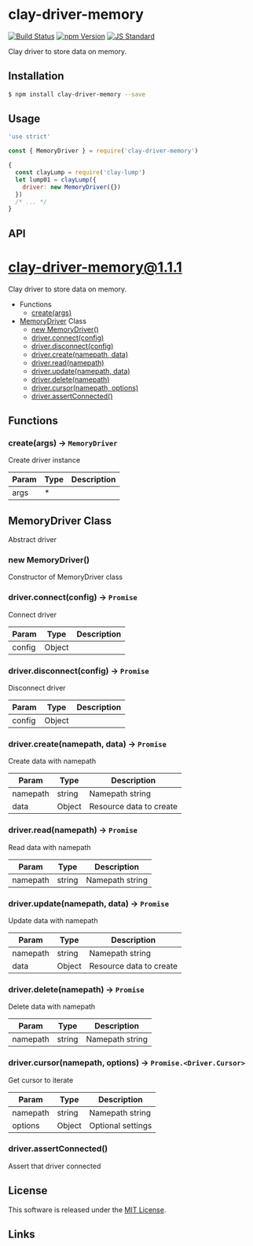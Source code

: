 clay-driver-memory
==========

<!---
This file is generated by ape-tmpl. Do not update manually.
--->

<!-- Badge Start -->
<a name="badges"></a>

[![Build Status][bd_travis_com_shield_url]][bd_travis_com_url]
[![npm Version][bd_npm_shield_url]][bd_npm_url]
[![JS Standard][bd_standard_shield_url]][bd_standard_url]

[bd_repo_url]: https://github.com/realglobe-Inc/clay-driver-memory
[bd_travis_url]: http://travis-ci.org/realglobe-Inc/clay-driver-memory
[bd_travis_shield_url]: http://img.shields.io/travis/realglobe-Inc/clay-driver-memory.svg?style=flat
[bd_travis_com_url]: http://travis-ci.com/realglobe-Inc/clay-driver-memory
[bd_travis_com_shield_url]: https://api.travis-ci.com/realglobe-Inc/clay-driver-memory.svg?token=aeFzCpBZebyaRijpCFmm
[bd_license_url]: https://github.com/realglobe-Inc/clay-driver-memory/blob/master/LICENSE
[bd_codeclimate_url]: http://codeclimate.com/github/realglobe-Inc/clay-driver-memory
[bd_codeclimate_shield_url]: http://img.shields.io/codeclimate/github/realglobe-Inc/clay-driver-memory.svg?style=flat
[bd_codeclimate_coverage_shield_url]: http://img.shields.io/codeclimate/coverage/github/realglobe-Inc/clay-driver-memory.svg?style=flat
[bd_gemnasium_url]: https://gemnasium.com/realglobe-Inc/clay-driver-memory
[bd_gemnasium_shield_url]: https://gemnasium.com/realglobe-Inc/clay-driver-memory.svg
[bd_npm_url]: http://www.npmjs.org/package/clay-driver-memory
[bd_npm_shield_url]: http://img.shields.io/npm/v/clay-driver-memory.svg?style=flat
[bd_standard_url]: http://standardjs.com/
[bd_standard_shield_url]: https://img.shields.io/badge/code%20style-standard-brightgreen.svg

<!-- Badge End -->


<!-- Description Start -->
<a name="description"></a>

Clay driver to store data on memory.

<!-- Description End -->


<!-- Overview Start -->
<a name="overview"></a>



<!-- Overview End -->


<!-- Sections Start -->
<a name="sections"></a>

<!-- Section from "doc/guides/01.Installation.md.hbs" Start -->

<a name="section-doc-guides-01-installation-md"></a>

Installation
-----

```bash
$ npm install clay-driver-memory --save
```


<!-- Section from "doc/guides/01.Installation.md.hbs" End -->

<!-- Section from "doc/guides/02.Usage.md.hbs" Start -->

<a name="section-doc-guides-02-usage-md"></a>

Usage
---------

```javascript
'use strict'

const { MemoryDriver } = require('clay-driver-memory')

{
  const clayLump = require('clay-lump')
  let lump01 = clayLump({
    driver: new MemoryDriver({})
  })
  /* ... */
}

```


<!-- Section from "doc/guides/02.Usage.md.hbs" End -->

<!-- Section from "doc/guides/03.API.md.hbs" Start -->

<a name="section-doc-guides-03-a-p-i-md"></a>

API
---------

# clay-driver-memory@1.1.1

Clay driver to store data on memory.

+ Functions
  + [create(args)](#clay-driver-memory-function-create)
+ [MemoryDriver](clay-driver-memory-classes) Class
  + [new MemoryDriver()](#clay-driver-memory-classes-memory-driver-constructor)
  + [driver.connect(config)](#clay-driver-memory-classes-memory-driver-connect)
  + [driver.disconnect(config)](#clay-driver-memory-classes-memory-driver-disconnect)
  + [driver.create(namepath, data)](#clay-driver-memory-classes-memory-driver-create)
  + [driver.read(namepath)](#clay-driver-memory-classes-memory-driver-read)
  + [driver.update(namepath, data)](#clay-driver-memory-classes-memory-driver-update)
  + [driver.delete(namepath)](#clay-driver-memory-classes-memory-driver-delete)
  + [driver.cursor(namepath, options)](#clay-driver-memory-classes-memory-driver-cursor)
  + [driver.assertConnected()](#clay-driver-memory-classes-memory-driver-assertConnected)

## Functions

<a class='md-heading-link' name="clay-driver-memory-function-create" ></a>

### create(args) -> `MemoryDriver`

Create driver instance

| Param | Type | Description |
| ----- | --- | -------- |
| args | * |  |



<a class='md-heading-link' name="clay-driver-memory-classes"></a>

## MemoryDriver Class

Abstract driver


<a class='md-heading-link' name="clay-driver-memory-classes-memory-driver-constructor" ></a>

### new MemoryDriver()

Constructor of MemoryDriver class



<a class='md-heading-link' name="clay-driver-memory-classes-memory-driver-connect" ></a>

### driver.connect(config) -> `Promise`

Connect driver

| Param | Type | Description |
| ----- | --- | -------- |
| config | Object |  |


<a class='md-heading-link' name="clay-driver-memory-classes-memory-driver-disconnect" ></a>

### driver.disconnect(config) -> `Promise`

Disconnect driver

| Param | Type | Description |
| ----- | --- | -------- |
| config | Object |  |


<a class='md-heading-link' name="clay-driver-memory-classes-memory-driver-create" ></a>

### driver.create(namepath, data) -> `Promise`

Create data with namepath

| Param | Type | Description |
| ----- | --- | -------- |
| namepath | string | Namepath string |
| data | Object | Resource data to create |


<a class='md-heading-link' name="clay-driver-memory-classes-memory-driver-read" ></a>

### driver.read(namepath) -> `Promise`

Read data with namepath

| Param | Type | Description |
| ----- | --- | -------- |
| namepath | string | Namepath string |


<a class='md-heading-link' name="clay-driver-memory-classes-memory-driver-update" ></a>

### driver.update(namepath, data) -> `Promise`

Update data with namepath

| Param | Type | Description |
| ----- | --- | -------- |
| namepath | string | Namepath string |
| data | Object | Resource data to create |


<a class='md-heading-link' name="clay-driver-memory-classes-memory-driver-delete" ></a>

### driver.delete(namepath) -> `Promise`

Delete data with namepath

| Param | Type | Description |
| ----- | --- | -------- |
| namepath | string | Namepath string |


<a class='md-heading-link' name="clay-driver-memory-classes-memory-driver-cursor" ></a>

### driver.cursor(namepath, options) -> `Promise.<Driver.Cursor>`

Get cursor to iterate

| Param | Type | Description |
| ----- | --- | -------- |
| namepath | string | Namepath string |
| options | Object | Optional settings |


<a class='md-heading-link' name="clay-driver-memory-classes-memory-driver-assertConnected" ></a>

### driver.assertConnected()

Assert that driver connected






<!-- Section from "doc/guides/03.API.md.hbs" End -->


<!-- Sections Start -->


<!-- LICENSE Start -->
<a name="license"></a>

License
-------
This software is released under the [MIT License](https://github.com/realglobe-Inc/clay-driver-memory/blob/master/LICENSE).

<!-- LICENSE End -->


<!-- Links Start -->
<a name="links"></a>

Links
------



<!-- Links End -->
